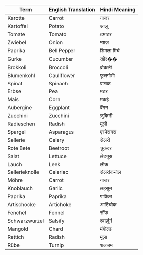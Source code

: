 | Term           | English Translation | Hindi Meaning |
|----------------|---------------------|---------------|
| Karotte        | Carrot              | गाजर          |
| Kartoffel      | Potato              | आलू           |
| Tomate         | Tomato              | टमाटर         |
| Zwiebel        | Onion               | प्याज़        |
| Paprika        | Bell Pepper         | शिमला मिर्च   |
| Gurke          | Cucumber            | खीर��         |
| Brokkoli       | Broccoli            | ब्रोकली       |
| Blumenkohl     | Cauliflower         | फूलगोभी       |
| Spinat         | Spinach             | पालक          |
| Erbse          | Pea                 | मटर           |
| Mais           | Corn                | मकई           |
| Aubergine      | Eggplant            | बैंगन         |
| Zucchini       | Zucchini            | ज़ुकिनी       |
| Radieschen     | Radish              | मूली          |
| Spargel        | Asparagus           | एस्पेरागस     |
| Sellerie       | Celery              | सेलरी         |
| Rote Bete      | Beetroot            | चुकंदर        |
| Salat          | Lettuce             | लेट्यूस       |
| Lauch          | Leek                | लीक           |
| Sellerieknolle | Celeriac            | सेलरीकनोल     |
| Möhre          | Carrot              | गाजर          |
| Knoblauch      | Garlic              | लहसुन         |
| Paprika        | Paprika             | पाप्रिका      |
| Artischocke    | Artichoke           | आर्टिचोक      |
| Fenchel        | Fennel              | सौंफ          |
| Schwarzwurzel  | Salsify             | श्वार्ज़ुर्न  |
| Mangold        | Chard               | मंगोल्ड       |
| Rettich        | Radish              | मूला          |
| Rübe           | Turnip              | शलजम          |